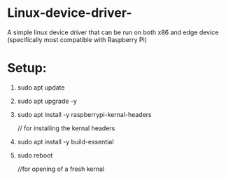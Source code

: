 # Linux-device-driver-
A simple linux device driver that can be run on both x86 and edge device (specifically most compatible with Raspberry Pi)

# Setup:
1. sudo apt update
2. sudo apt upgrade -y
3. sudo apt install -y raspberrypi-kernal-headers
   
   // for installing the kernal headers
4. sudo apt install -y build-essential
5. sudo reboot
   
   //for opening of a fresh kernal
